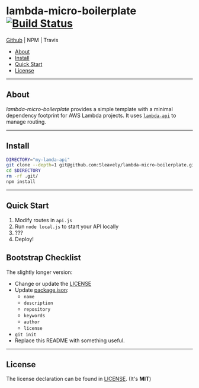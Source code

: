 # lambda-micro-boilerplate [![Build Status](https://travis-ci.org/Sleavely/lambda-micro-boilerplate.svg?branch=master)](https://travis-ci.org/Sleavely/lambda-micro-boilerplate)

[Github](https://github.com/Sleavely/lambda-micro-boilerplate) | NPM | Travis


* [About](#about)
* [Install](#install)
* [Quick Start](#quick-start)
* [License](#license)

---

## About

_lambda-micro-boilerplate_ provides a simple template with a minimal dependency footprint for AWS Lambda projects. It uses [`lambda-api`](https://github.com/jeremydaly/lambda-api) to manage routing.

---

## Install

```bash
DIRECTORY="my-lamda-api"
git clone --depth=1 git@github.com:Sleavely/lambda-micro-boilerplate.git $DIRECTORY
cd $DIRECTORY
rm -rf .git/
npm install
```

---

## Quick Start

1. Modify routes in `api.js`
1. Run `node local.js` to start your API locally
1. ???
1. Deploy!

## Bootstrap Checklist

The slightly longer version:

- Change or update the [LICENSE](./LICENSE)
- Update [package.json](./package.json):
  - `name`
  - `description`
  - `repository`
  - `keywords`
  - `author`
  - `license`
- `git init`
- Replace this README with something useful.


---

## License

The license declaration can be found in [LICENSE](./LICENSE). (It's **MIT**)
